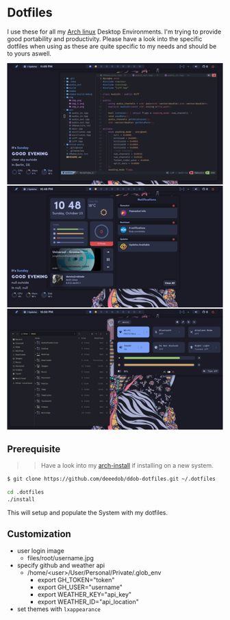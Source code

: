# Dotfiles

I use these for all my [Arch linux](https://archlinux.org/about)
Desktop Environments. I'm trying to provide good portability and productivity.
Please have a look into the specific dotfiles when using as these are
quite specific to my needs and should be to yours aswell.

![img]( images/screen1.png )
![img]( images/screen2.png )
![img]( images/screen3.png )

## Prerequisite

>> Have a look into my [arch-install](https://github.com/deeedob/arch-install)
>> if installing on a new system.

```bash
$ git clone https://github.com/deeedob/ddob-dotfiles.git ~/.dotfiles
```

```bash
cd .dotfiles
./install
```

This will setup and populate the System with my dotfiles.

## Customization

- user login image
  - files/root/username.jpg
- specify github and weather api
  - /home/\<user\>/User/Personal/Private/.glob_env
    - export GH_TOKEN=\"token\"
    - export GH_USER=\"username\"
    - export WEATHER_KEY=\"api_key\"
    - export WEATHER_ID=\"api_location\"
- set themes with `lxappearance`
